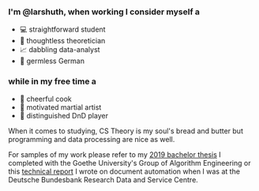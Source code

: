 ### I'm @larshuth, when working I consider myself a
- 💻 straightforward student
- 📜 thoughtless theoretician
- 📈 dabbling data-analyst
- 🦠 germless German
### while in my free time a
- 🍴 cheerful cook
- 🥋 motivated martial artist
- 🎲 distinguished DnD player

When it comes to studying, CS Theory is my soul's bread and butter but programming and data processing are nice as well.

For samples of my work please refer to my <a href="https://github.com/larshuth/WikimediaLinks-GraphOfTime">2019 bachelor thesis<a> I completed with the Goethe University's Group of Algorithm Engineering or this <a href="https://www.bundesbank.de/resource/blob/826288/d9d65905de96946a53a8254154fb6174/mL/2020-02-contract-generator-data.pdf">technical report<a> I wrote on document automation when I was at the Deutsche Bundesbank Research Data and Service Centre.
<!---
larshuth/larshuth is a ✨ special ✨ repository because its `README.md` (this file) appears on your GitHub profile.
You can click the Preview link to take a look at your changes.
--->
